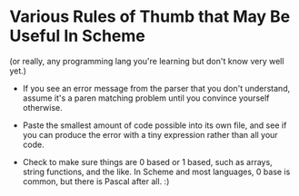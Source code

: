 Various Rules of Thumb that May Be Useful In Scheme
===================================================

(or really, any programming lang you're learning but don't know very well yet.)

  * If you see an error message from the parser that you don't understand, assume it's a paren matching
    problem until you convince yourself otherwise.

  * Paste the smallest amount of code possible into its own file, and see if you can produce
    the error with a tiny expression rather than all your code.

  * Check to make sure things are 0 based or 1 based, such as arrays, string functions, and the like.
    In Scheme and most languages, 0 base is common, but there is Pascal after all. :)
